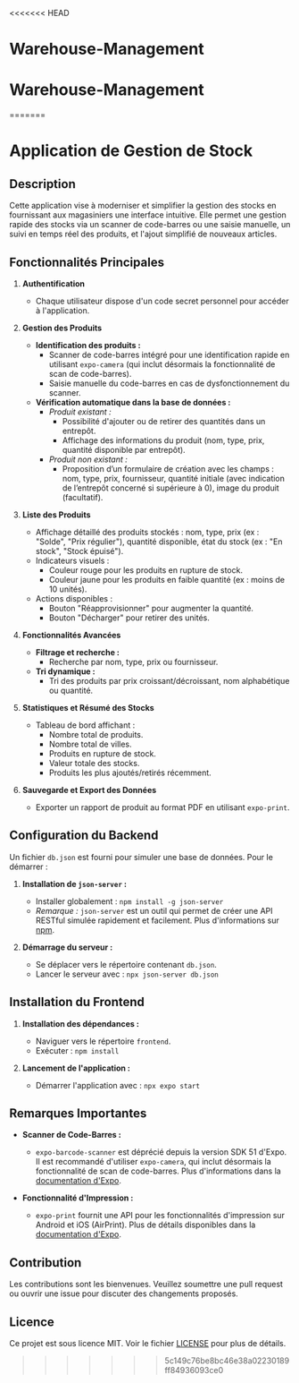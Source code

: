 <<<<<<< HEAD
# Warehouse-Management
# Warehouse-Management
=======
# Application de Gestion de Stock

## Description

Cette application vise à moderniser et simplifier la gestion des stocks en fournissant aux magasiniers une interface intuitive. Elle permet une gestion rapide des stocks via un scanner de code-barres ou une saisie manuelle, un suivi en temps réel des produits, et l'ajout simplifié de nouveaux articles.

## Fonctionnalités Principales

1. **Authentification**
   - Chaque utilisateur dispose d'un code secret personnel pour accéder à l'application.

2. **Gestion des Produits**
   - **Identification des produits :**
     - Scanner de code-barres intégré pour une identification rapide en utilisant `expo-camera` (qui inclut désormais la fonctionnalité de scan de code-barres).
     - Saisie manuelle du code-barres en cas de dysfonctionnement du scanner.
   - **Vérification automatique dans la base de données :**
     - *Produit existant :*
       - Possibilité d'ajouter ou de retirer des quantités dans un entrepôt.
       - Affichage des informations du produit (nom, type, prix, quantité disponible par entrepôt).
     - *Produit non existant :*
       - Proposition d’un formulaire de création avec les champs : nom, type, prix, fournisseur, quantité initiale (avec indication de l’entrepôt concerné si supérieure à 0), image du produit (facultatif).

3. **Liste des Produits**
   - Affichage détaillé des produits stockés : nom, type, prix (ex : "Solde", "Prix régulier"), quantité disponible, état du stock (ex : "En stock", "Stock épuisé").
   - Indicateurs visuels :
     - Couleur rouge pour les produits en rupture de stock.
     - Couleur jaune pour les produits en faible quantité (ex : moins de 10 unités).
   - Actions disponibles :
     - Bouton "Réapprovisionner" pour augmenter la quantité.
     - Bouton "Décharger" pour retirer des unités.

4. **Fonctionnalités Avancées**
   - **Filtrage et recherche :**
     - Recherche par nom, type, prix ou fournisseur.
   - **Tri dynamique :**
     - Tri des produits par prix croissant/décroissant, nom alphabétique ou quantité.

5. **Statistiques et Résumé des Stocks**
   - Tableau de bord affichant :
     - Nombre total de produits.
     - Nombre total de villes.
     - Produits en rupture de stock.
     - Valeur totale des stocks.
     - Produits les plus ajoutés/retirés récemment.

6. **Sauvegarde et Export des Données**
   - Exporter un rapport de produit au format PDF en utilisant `expo-print`.

## Configuration du Backend

Un fichier `db.json` est fourni pour simuler une base de données. Pour le démarrer :

1. **Installation de `json-server` :**
   - Installer globalement : `npm install -g json-server`
   - *Remarque :* `json-server` est un outil qui permet de créer une API RESTful simulée rapidement et facilement. Plus d'informations sur [npm](https://www.npmjs.com/package/json-server).

2. **Démarrage du serveur :**
   - Se déplacer vers le répertoire contenant `db.json`.
   - Lancer le serveur avec : `npx json-server db.json`

## Installation du Frontend

1. **Installation des dépendances :**
   - Naviguer vers le répertoire `frontend`.
   - Exécuter : `npm install`

2. **Lancement de l'application :**
   - Démarrer l'application avec : `npx expo start`

## Remarques Importantes

- **Scanner de Code-Barres :**
  - `expo-barcode-scanner` est déprécié depuis la version SDK 51 d'Expo. Il est recommandé d'utiliser `expo-camera`, qui inclut désormais la fonctionnalité de scan de code-barres. Plus d'informations dans la [documentation d'Expo](https://docs.expo.dev/versions/latest/sdk/camera/).

- **Fonctionnalité d'Impression :**
  - `expo-print` fournit une API pour les fonctionnalités d'impression sur Android et iOS (AirPrint). Plus de détails disponibles dans la [documentation d'Expo](https://docs.expo.dev/versions/latest/sdk/print/).

## Contribution

Les contributions sont les bienvenues. Veuillez soumettre une pull request ou ouvrir une issue pour discuter des changements proposés.

## Licence

Ce projet est sous licence MIT. Voir le fichier [LICENSE](LICENSE) pour plus de détails.
>>>>>>> 5c149c76be8bc46e38a02230189ff84936093ce0
